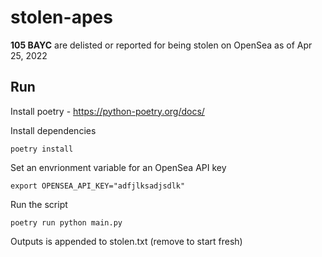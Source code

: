 # stolen-apes
**105 BAYC** are delisted or reported for being stolen on OpenSea as of Apr 25, 2022

## Run
Install poetry - https://python-poetry.org/docs/

Install dependencies
```
poetry install
```

Set an envrionment variable for an OpenSea API key
```
export OPENSEA_API_KEY="adfjlksadjsdlk"
```

Run the script
```
poetry run python main.py
```

Outputs is appended to stolen.txt (remove to start fresh)
